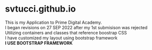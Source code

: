 # svtucci.github.io
This is my Application to Prime Digital Academy.     
I began revisions on 27 SEP 2022 after my 1st submisison was rejected    
Utilizing containers and classes that reference boostrap CSS  
I have customized my layout using bootstrap framework    
**I USE BOOTSTRAP FRAMEWORK**